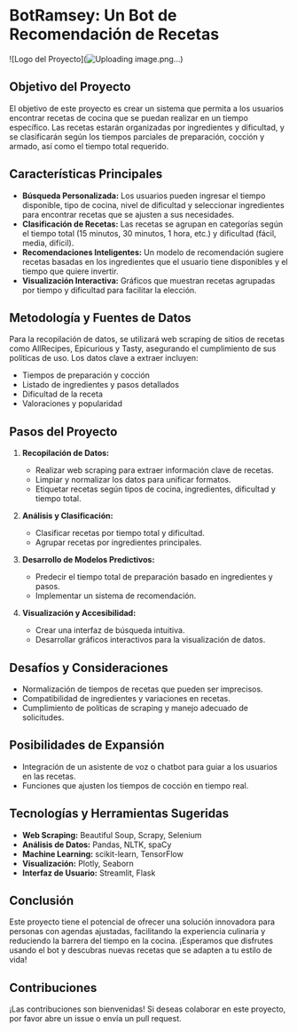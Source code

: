 # BotRamsey: Un Bot de Recomendación de Recetas

![Logo del Proyecto](![Uploading image.png…]())

## Objetivo del Proyecto
El objetivo de este proyecto es crear un sistema que permita a los usuarios encontrar recetas de cocina que se puedan realizar en un tiempo específico. Las recetas estarán organizadas por ingredientes y dificultad, y se clasificarán según los tiempos parciales de preparación, cocción y armado, así como el tiempo total requerido.

## Características Principales
- **Búsqueda Personalizada:** Los usuarios pueden ingresar el tiempo disponible, tipo de cocina, nivel de dificultad y seleccionar ingredientes para encontrar recetas que se ajusten a sus necesidades.
- **Clasificación de Recetas:** Las recetas se agrupan en categorías según el tiempo total (15 minutos, 30 minutos, 1 hora, etc.) y dificultad (fácil, media, difícil).
- **Recomendaciones Inteligentes:** Un modelo de recomendación sugiere recetas basadas en los ingredientes que el usuario tiene disponibles y el tiempo que quiere invertir.
- **Visualización Interactiva:** Gráficos que muestran recetas agrupadas por tiempo y dificultad para facilitar la elección.

## Metodología y Fuentes de Datos
Para la recopilación de datos, se utilizará web scraping de sitios de recetas como AllRecipes, Epicurious y Tasty, asegurando el cumplimiento de sus políticas de uso. Los datos clave a extraer incluyen:
- Tiempos de preparación y cocción
- Listado de ingredientes y pasos detallados
- Dificultad de la receta
- Valoraciones y popularidad

## Pasos del Proyecto
1. **Recopilación de Datos:**
   - Realizar web scraping para extraer información clave de recetas.
   - Limpiar y normalizar los datos para unificar formatos.
   - Etiquetar recetas según tipos de cocina, ingredientes, dificultad y tiempo total.

2. **Análisis y Clasificación:**
   - Clasificar recetas por tiempo total y dificultad.
   - Agrupar recetas por ingredientes principales.

3. **Desarrollo de Modelos Predictivos:**
   - Predecir el tiempo total de preparación basado en ingredientes y pasos.
   - Implementar un sistema de recomendación.

4. **Visualización y Accesibilidad:**
   - Crear una interfaz de búsqueda intuitiva.
   - Desarrollar gráficos interactivos para la visualización de datos.

## Desafíos y Consideraciones
- Normalización de tiempos de recetas que pueden ser imprecisos.
- Compatibilidad de ingredientes y variaciones en recetas.
- Cumplimiento de políticas de scraping y manejo adecuado de solicitudes.

## Posibilidades de Expansión
- Integración de un asistente de voz o chatbot para guiar a los usuarios en las recetas.
- Funciones que ajusten los tiempos de cocción en tiempo real.

## Tecnologías y Herramientas Sugeridas
- **Web Scraping:** Beautiful Soup, Scrapy, Selenium
- **Análisis de Datos:** Pandas, NLTK, spaCy
- **Machine Learning:** scikit-learn, TensorFlow
- **Visualización:** Plotly, Seaborn
- **Interfaz de Usuario:** Streamlit, Flask

## Conclusión
Este proyecto tiene el potencial de ofrecer una solución innovadora para personas con agendas ajustadas, facilitando la experiencia culinaria y reduciendo la barrera del tiempo en la cocina. ¡Esperamos que disfrutes usando el bot y descubras nuevas recetas que se adapten a tu estilo de vida!

## Contribuciones
¡Las contribuciones son bienvenidas! Si deseas colaborar en este proyecto, por favor abre un issue o envía un pull request.
